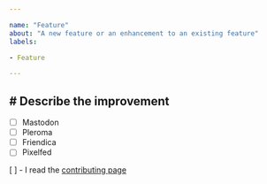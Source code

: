 ```yaml
---

name: "Feature"
about: "A new feature or an enhancement to an existing feature"
labels:

- Feature

---
```


## # Describe the improvement

<!-- Your social network -->
<!-- Put a x between brackets like: - [x] Mastodon -->

- [ ] Mastodon
- [ ] Pleroma
- [ ] Friendica
- [ ] Pixelfed

<!-- Describe the improvement here -->


<!-- If you read our contributing advice -->
[ ] - I read
the [contributing page](https://codeberg.org/tom79/Fedilab/src/branch/main/CONTRIBUTING.md)